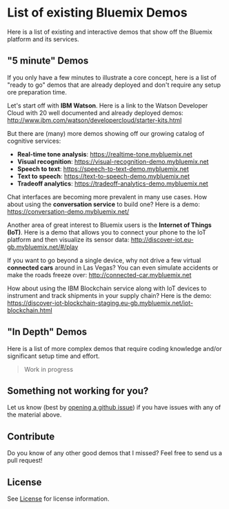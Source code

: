 # List of existing Bluemix Demos

Here is a list of existing and interactive demos that show off the Bluemix platform and its services.

## "5 minute" Demos

If you only have a few minutes to illustrate a core concept, here is a list of "ready to go" demos that are already deployed and don't require any setup ore preparation time.

Let's start off with **IBM Watson**. Here is a link to the Watson Developer Cloud with 20 well documented and already deployed demos: http://www.ibm.com/watson/developercloud/starter-kits.html

But there are (many) more demos showing off our growing catalog of cognitive services:
 - **Real-time tone analysis**: https://realtime-tone.mybluemix.net
 - **Visual recognition**: https://visual-recognition-demo.mybluemix.net
 - **Speech to text**: https://speech-to-text-demo.mybluemix.net
 - **Text to speech**: https://text-to-speech-demo.mybluemix.net
 - **Tradeoff analytics**: https://tradeoff-analytics-demo.mybluemix.net

Chat interfaces are becoming more prevalent in many use cases. How about using the **conversation service** to build one? Here is a demo: https://conversation-demo.mybluemix.net/

Another area of great interest to Bluemix users is the **Internet of Things (IoT)**. Here is a demo that allows you to connect your phone to the IoT platform and then visualize its sensor data: http://discover-iot.eu-gb.mybluemix.net/#/play

If you want to go beyond a single device, why not drive a few virtual **connected cars** around in Las Vegas? You can even simulate accidents or make the roads freeze over: http://connected-car.mybluemix.net

How about using the IBM Blockchain service along with IoT devices to instrument and track shipments in your supply chain? Here is the demo: https://discover-iot-blockchain-staging.eu-gb.mybluemix.net/iot-blockchain.html


## "In Depth" Demos

Here is a list of more complex demos that require coding knowledge and/or significant setup time and effort.

> Work in progress


## Something not working for you?

Let us know (best by [opening a github issue][new_issue]) if you have issues with any of the material above.

## Contribute
Do you know of any other good demos that I missed? Feel free to send us a pull request!


## License

See [License](License) for license information.

<!--Links-->

[new_issue]: https://github.com/IBM-Bluemix/list-of-demos/issues/new
